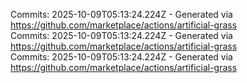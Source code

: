 Commits: 2025-10-09T05:13:24.224Z - Generated via https://github.com/marketplace/actions/artificial-grass
<br>
Commits: 2025-10-09T05:13:24.224Z - Generated via https://github.com/marketplace/actions/artificial-grass
<br>
Commits: 2025-10-09T05:13:24.224Z - Generated via https://github.com/marketplace/actions/artificial-grass
<br>
